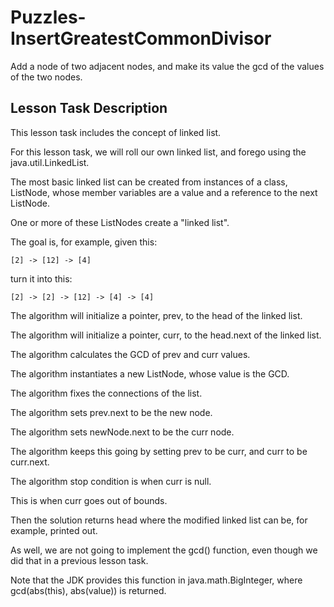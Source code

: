 # Puzzles-InsertGreatestCommonDivisor

Add a node of two adjacent nodes, and make its value the gcd of the values of the two nodes.

## Lesson Task Description

This lesson task includes the concept of linked list.

For this lesson task, we will roll our own linked list, and forego using the java.util.LinkedList.

The most basic linked list can be created from instances of a class, ListNode,
whose member variables are a value and a reference to the next ListNode.

One or more of these ListNodes create a "linked list".

The goal is, for example, given this:

```
[2] -> [12] -> [4]
```

turn it into this:

```
[2] -> [2] -> [12] -> [4] -> [4]
```

The algorithm will initialize a pointer, prev, to the head of the linked list.

The algorithm will initialize a pointer, curr, to the head.next of the linked list.

The algorithm calculates the GCD of prev and curr values.

The algorithm instantiates a new ListNode, whose value is the GCD.

The algorithm fixes the connections of the list.

The algorithm sets prev.next to be the new node.

The algorithm sets newNode.next to be the curr node.

The algorithm keeps this going by setting prev to be curr,
and curr to be curr.next.

The algorithm stop condition is when curr is null.

This is when curr goes out of bounds.

Then the solution returns head where the modified linked list can be,
for example, printed out.

As well, we are not going to implement the gcd() function,
even though we did that in a previous lesson task.

Note that the JDK provides this function in java.math.BigInteger,
where gcd(abs(this), abs(value)) is returned.
